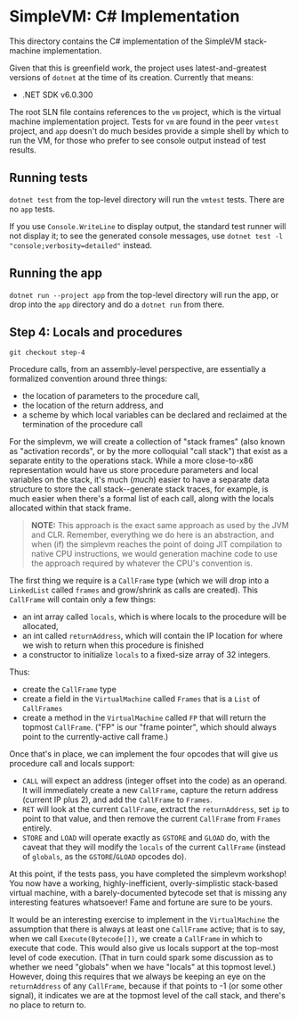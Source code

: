 # SimpleVM: C# Implementation
This directory contains the C# implementation of the SimpleVM stack-machine implementation.

Given that this is greenfield work, the project uses latest-and-greatest versions of `dotnet` at the time of its creation. Currently that means:

* .NET SDK v6.0.300

The root SLN file contains references to the `vm` project, which is the virtual machine implementation project. Tests for `vm` are found in the peer `vmtest` project, and `app` doesn't do much besides provide a simple shell by which to run the VM, for those who prefer to see console output instead of test results.

## Running tests
`dotnet test` from the top-level directory will run the `vmtest` tests. There are no `app` tests.

If you use `Console.WriteLine` to display output, the standard test runner will not display it; to see the generated console messages, use `dotnet test -l "console;verbosity=detailed"` instead.

## Running the app
`dotnet run --project app` from the top-level directory will run the app, or drop into the `app` directory and do a `dotnet run` from there.

## Step 4: Locals and procedures
`git checkout step-4`

Procedure calls, from an assembly-level perspective, are essentially a formalized convention around three things:

* the location of parameters to the procedure call,
* the location of the return address, and
* a scheme by which local variables can be declared and reclaimed at the termination of the procedure call

For the simplevm, we will create a collection of "stack frames" (also known as "activation records", or by the more colloquial "call stack") that exist as a separate entity to the operations stack. While a more close-to-x86 representation would have us store procedure parameters and local variables on the stack, it's much (*much*) easier to have a separate data structure to store the call stack--generate stack traces, for example, is much easier when there's a formal list of each call, along with the locals allocated within that stack frame.

> **NOTE:** This approach is the exact same approach as used by the JVM and CLR. Remember, everything we do here is an abstraction, and when (if) the simplevm reaches the point of doing JIT compilation to native CPU instructions, we would generation machine code to use the approach required by whatever the CPU's convention is.

The first thing we require is a `CallFrame` type (which we will drop into a `LinkedList` called `frames` and grow/shrink as calls are created). This `CallFrame` will contain only a few things:

* an int array called `locals`, which is where locals to the procedure will be allocated,
* an int called `returnAddress`, which will contain the IP location for where we wish to return when this procedure is finished
* a constructor to initialize `locals` to a fixed-size array of 32 integers.

Thus:

* create the `CallFrame` type
* create a field in the `VirtualMachine` called `Frames` that is a `List` of `CallFrames`
* create a method in the `VirtualMachine` called `FP` that will return the topmost `CallFrame`. ("FP" is our "frame pointer", which should always point to the currently-active call frame.)

Once that's in place, we can implement the four opcodes that will give us procedure call and locals support:

* `CALL` will expect an address (integer offset into the code) as an operand. It will immediately create a new `CallFrame`, capture the return address (current IP plus 2), and add the `CallFrame` to `Frames`.
* `RET` will look at the current `CallFrame`, extract the `returnAddress`, set `ip` to point to that value, and then remove the current `CallFrame` from `Frames` entirely.
* `STORE` and `LOAD` will operate exactly as `GSTORE` and `GLOAD` do, with the caveat that they will modify the `locals` of the current `CallFrame` (instead of `globals`, as the `GSTORE`/`GLOAD` opcodes do).

At this point, if the tests pass, you have completed the simplevm workshop! You now have a working, highly-inefficient, overly-simplistic stack-based virtual machine, with a barely-documented bytecode set that is missing any interesting features whatsoever! Fame and fortune are sure to be yours.

It would be an interesting exercise to implement in the `VirtualMachine` the assumption that there is always at least one `CallFrame` active; that is to say, when we call `Execute(Bytecode[])`, we create a `CallFrame` in which to execute that code. This would also give us locals support at the top-most level of code execution. (That in turn could spark some discussion as to whether we need "globals" when we have "locals" at this topmost level.) However, doing this requires that we always be keeping an eye on the `returnAddress` of any `CallFrame`, because if that points to -1 (or some other signal), it indicates we are at the topmost level of the call stack, and there's no place to return to.
